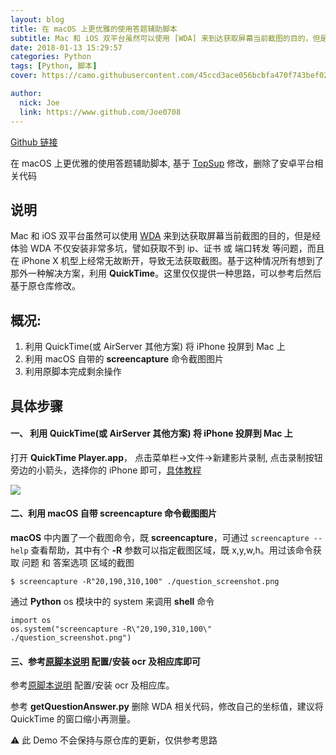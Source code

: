```yaml
---
layout: blog
title: 在 macOS 上更优雅的使用答题辅助脚本
subtitle: Mac 和 iOS 双平台虽然可以使用 [WDA] 来到达获取屏幕当前截图的目的，但是经体验 WDA 不仅安装非常多坑，譬如获取不到 ip、证书 或 端口转发 等问题，
date: 2018-01-13 15:29:57
categories: Python
tags: [Python, 脚本]
cover: https://camo.githubusercontent.com/45ccd3ace056bcbfa470f743bef02d1af380d7a1/687474703a2f2f6f6a706234773831622e626b742e636c6f7564646e2e636f6d2f31382d312d31322f38343638343436332e6a7067

author: 
  nick: Joe
  link: https://www.github.com/Joe0708
---
```



[Github 链接](https://github.com/Joe0708/TopSup-for-iOS)

在 macOS 上更优雅的使用答题辅助脚本, 基于 [TopSup](https://github.com/Skyexu/TopSup) 修改，删除了安卓平台相关代码

## 说明

Mac 和 iOS 双平台虽然可以使用 [WDA](https://github.com/facebook/WebDriverAgent) 来到达获取屏幕当前截图的目的，但是经体验 WDA 不仅安装非常多坑，譬如获取不到 ip、证书 或 端口转发 等问题，而且在 iPhone X 机型上经常无故断开，导致无法获取截图。基于这种情况所有想到了那外一种解决方案，利用 **QuickTime**。这里仅仅提供一种思路，可以参考后然后基于原仓库修改。

## 概况:
1. 利用 QuickTime(或 AirServer 其他方案) 将 iPhone 投屏到 Mac 上
2. 利用 macOS 自带的 **screencapture** 命令截图图片
3. 利用原脚本完成剩余操作


## 具体步骤

#### 一、 利用 QuickTime(或 AirServer 其他方案) 将 iPhone 投屏到 Mac 上 
打开 **QuickTime Player.app**， 点击菜单栏->文件->新建影片录制, 点击录制按钮旁边的小箭头，选择你的 iPhone 即可，[具体教程](https://jingyan.baidu.com/article/59703552e714e48fc007402d.html)

![](http://ojpb4w81b.bkt.clouddn.com/18-1-12/84684463.jpg)

#### 二、利用 macOS 自带 screencapture 命令截图图片

**macOS** 中内置了一个截图命令，既 **screencapture**，可通过 ``screencapture --help`` 查看帮助，其中有个 **-R** 参数可以指定截图区域，既 x,y,w,h。用过该命令获取 问题 和 答案选项 区域的截图

```
$ screencapture -R"20,190,310,100" ./question_screenshot.png
```

通过 **Python** os 模块中的 system 来调用 **shell** 命令

```
import os
os.system("screencapture -R\"20,190,310,100\" ./question_screenshot.png")
```


#### 三、参考[原脚本说明](https://github.com/Skyexu/TopSup) 配置/安装 ocr 及相应库即可
参考[原脚本说明](https://github.com/Skyexu/TopSup) 配置/安装 ocr 及相应库。

参考 **getQuestionAnswer.py** 删除 WDA 相关代码，修改自己的坐标值，建议将 QuickTime 的窗口缩小再测量。



⚠️ 此 Demo 不会保持与原仓库的更新，仅供参考思路
